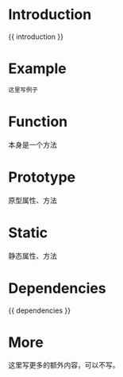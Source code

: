 # Introduction
{{ introduction }}


# Example
```js
这里写例子
```

# Function
本身是一个方法


# Prototype
原型属性、方法


# Static
静态属性、方法


# Dependencies
{{ dependencies }}


# More
这里写更多的额外内容，可以不写。

